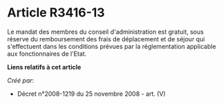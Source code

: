 # Article R3416-13

Le mandat des membres du conseil d'administration est gratuit, sous réserve du remboursement des frais de déplacement et de
séjour qui s'effectuent dans les conditions prévues par la réglementation applicable aux fonctionnaires de l'Etat.

**Liens relatifs à cet article**

_Créé par_:

  - Décret n°2008-1219 du 25 novembre 2008 - art. (V)
